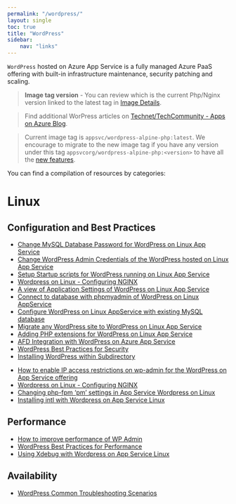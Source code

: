 ```yaml
---
permalink: "/wordpress/"
layout: single
toc: true
title: "WordPress"
sidebar: 
    nav: "links"
---
```


`WordPress` hosted on Azure App Service is a fully managed Azure PaaS offering with built-in infrastructure maintenance, security patching and scaling.

>**Image tag version** - You can review which is the current Php/Nginx version linked to the latest tag in [Image Details](https://github.com/Azure/wordpress-linux-appservice/tree/main#image-details).

> Find additional WorPress articles on [Technet/TechCommunity - Apps on Azure Blog](https://techcommunity.microsoft.com/t5/forums/searchpage/tab/message?filter=location&q=WordPress&location=blog-board:AppsonAzureBlog&collapse_discussion=true).

> Current image tag is `appsvc/wordpress-alpine-php:latest`. We encourage to migrate to the new image tag if you have any version under this tag `appsvcorg/wordpress-alpine-php:<version>` to have all the [new features](https://techcommunity.microsoft.com/t5/apps-on-azure-blog/wordpress-on-azure-app-service-top-features-you-must-know-about/ba-p/3697873).  


You can find a compilation of resources by categories:

# Linux 

## Configuration and Best Practices
* [Change MySQL Database Password for WordPress on Linux App Service](./WordPress/changing_mysql_database_password.md)
* [Change WordPress Admin Credentials of the WordPress hosted on Linux App Service](./WordPress/changing_wordpress_admin_credentials.md)
* [Setup Startup scripts for WordPress running on Linux App Service](./WordPress/running_post_startup_scripts.md)
* [Wordpress on Linux - Configuring NGINX](https://azureossd.github.io/2024/01/30/Wordpress-on-Linux-Configuring-NGINX/index.html#overview)
* [A view of Application Settings of WordPress on Linux App Service](./WordPress/wordpress_application_settings.md)
* [Connect to database with phpmyadmin of WordPress on Linux AppService](./WordPress/wordpress_phpmyadmin.md)
* [Configure WordPress on Linux AppService with existing MySQL database](./WordPress/using_an_existing_mysql_database.md)
* [Migrate any WordPress site to WordPress on Linux App Service](./WordPress/wordpress_migration_linux_appservices.md)
* [Adding PHP extensions for WordPress on Linux App Service](./WordPress/wordpress_adding_php_extensions.md)
* [AFD Integration with WordPress on Azure App Service](./WordPress/wordpress_afd_configuration.md)
* [WordPress Best Practices for Security](https://azureossd.github.io/2021/01/28/wordpress-best-practices-for-security/index.html)
* [Installing WordPress within Subdirectory](https://azureossd.github.io/2023/03/30/wordpress-subdirectory/index.html)
- [How to enable IP access restrictions on wp-admin for the WordPress on App Service offering](https://azureossd.github.io/2023/07/27/wordpress-on-appservice-wpadmin-ip-restrictions/index.html)
- [Wordpress on Linux - Configuring NGINX](https://azureossd.github.io/2024/01/30/Wordpress-on-Linux-Configuring-NGINX/index.html)
- [Changing php-fpm ‘pm’ settings in App Service Wordpress on Linux](https://azureossd.github.io/2024/01/18/Changing-php-fpm-pm-settings-in-App-Service-Wordpress-on-Linux/index.html)
- [Installing intl with Wordpress on App Service Linux](https://azureossd.github.io/2024/04/15/Installing-intl-with-Wordpress-on-App-Service-Linux/index.html)

## Performance
- [How to improve performance of WP Admin](https://techcommunity.microsoft.com/t5/apps-on-azure-blog/how-to-improve-performance-of-wp-admin-wordpress-on-azure-app/ba-p/3731647)
- [WordPress Best Practices for Performance](https://azureossd.github.io/2020/08/07/wordpress-best-practices-for-performance/index.html)
- [Using Xdebug with Wordpress on App Service Linux](https://azureossd.github.io/2023/08/17/Using-Xdebug-with-Wordpress-on-App-Service-Linux/index.html)

## Availability
- [WordPress Common Troubleshooting Scenarios](https://azureossd.github.io/2022/08/03/WordPress-common-troubleshooting-scenarios/index.html)

